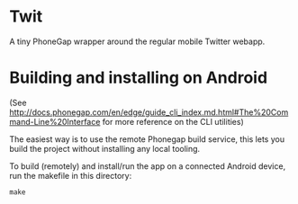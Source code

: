Twit
====

A tiny PhoneGap wrapper around the regular mobile Twitter webapp.


Building and installing on Android
====

(See
http://docs.phonegap.com/en/edge/guide_cli_index.md.html#The%20Command-Line%20Interface
for more reference on the CLI utilities)

The easiest way is to use the remote Phonegap build service, this lets
you build the project without installing any local tooling.

To build (remotely) and install/run the app on a connected Android
device, run the makefile in this directory:

	make
